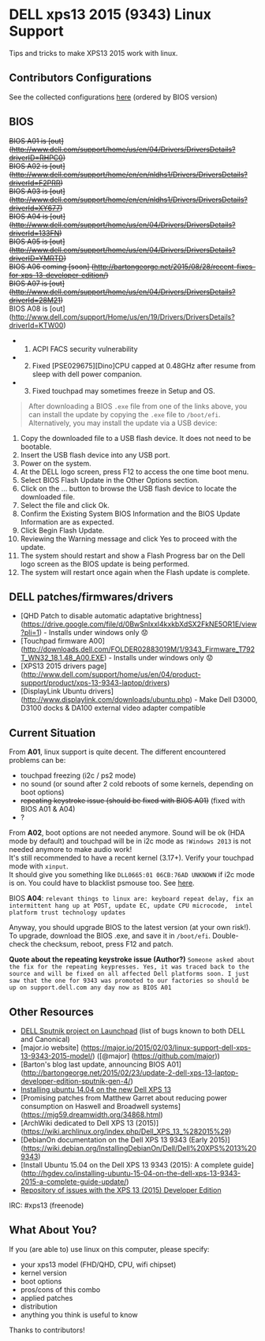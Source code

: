 # DELL xps13 2015 (9343) Linux Support

Tips and tricks to make XPS13 2015 work with linux.

## Contributors Configurations

See the collected configurations [here](configurations.md) (ordered by BIOS version)

## BIOS

~~BIOS A01 is [out] (http://www.dell.com/support/home/us/en/04/Drivers/DriversDetails?driverID=RHPC0)~~  
~~BIOS A02 is [out] (http://www.dell.com/support/home/en/en/nldhs1/Drivers/DriversDetails?driverId=F2PRR)~~  
~~BIOS A03 is [out] (http://www.dell.com/support/home/en/en/nldhs1/Drivers/DriversDetails?driverId=XY677)~~  
~~BIOS A04 is [out] (http://www.dell.com/support/home/us/en/04/Drivers/DriversDetails?driverId=133FN)~~  
~~BIOS A05 is [out] (http://www.dell.com/support/home/us/en/04/Drivers/DriversDetails?driverID=YMRTD)~~  
~~BIOS A06 coming [soon] (http://bartongeorge.net/2015/08/28/recent-fixes-for-xps-13-developer-edition/)~~  
~~BIOS A07 is [out] (http://www.dell.com/support/home/us/en/04/Drivers/DriversDetails?driverId=28M21)~~  
BIOS A08 is [out] (http://www.dell.com/support/Home/us/en/19/Drivers/DriversDetails?driverId=KTW00) 

 - 1. ACPI FACS security vulnerability
 - 2. Fixed [PSE029675][Dino]CPU capped at 0.48GHz after resume from sleep with dell power companion.
 - 3. Fixed touchpad may sometimes freeze in Setup and OS.

>After downloading a BIOS `.exe` file from one of the links above, you can install the update by copying the `.exe` file to `/boot/efi`. Alternatively, you may install the update via a USB device:
 1. Copy the downloaded file to a USB flash device. It does not need to be bootable.
 2. Insert the USB flash device into any USB port.
 3. Power on the system.
 4. At the DELL logo screen, press F12 to access the one time boot menu.
 5. Select BIOS Flash Update in the Other Options section.
 6. Click on the ... button to browse the USB flash device to locate the downloaded file.
 7. Select the file and click Ok.
 8. Confirm the Existing System BIOS Information and the BIOS Update Information are as expected.
 9. Click Begin Flash Update.
 10. Reviewing the Warning message and click Yes to proceed with the update.
 11. The system should restart and show a Flash Progress bar on the Dell logo screen as the BIOS update is being performed.
 12. The system will restart once again when the Flash update is complete.

## DELL patches/firmwares/drivers

* [QHD Patch to disable automatic adaptative brightness] (https://drive.google.com/file/d/0BwSnIxxl4kxkbXdSX2FkNE5OR1E/view?pli=1) - Installs under windows only :worried:
* [Touchpad firmware A00] (http://downloads.dell.com/FOLDER02883019M/1/9343_Firmware_T792T_WN32_18.1.48_A00.EXE) - Installs under windows only :worried:
* [XPS13 2015 drivers page] (http://www.dell.com/support/home/us/en/04/product-support/product/xps-13-9343-laptop/drivers)
* [DisplayLink Ubuntu drivers] (http://www.displaylink.com/downloads/ubuntu.php) - Make Dell D3000, D3100 docks & DA100 external video adapter compatible

## Current Situation

From **A01**, linux support is quite decent. The different encountered problems can be:
 - touchpad freezing (i2c / ps2 mode)
 - no sound (or sound after 2 cold reboots of some kernels, depending on boot options)
 - ~~repeating keystroke issue (should be fixed with BIOS A01)~~ (fixed with BIOS A01 & A04)
 - ?
 
From **A02**, boot options are not needed anymore. Sound will be ok (HDA mode by default) and touchpad will be in i2c mode as ``!Windows 2013`` is not needed anymore to make audio work!  
It's still recommended to have a recent kernel (3.17+). Verify your touchpad mode with ``xinput``.  
It should give you something like ``DLL0665:01 06CB:76AD UNKNOWN`` if i2c mode is on. You could have to blacklist psmouse too. See [here](A07_02/psmouse-blacklist.conf).

BIOS **A04**: ``relevant things to linux are: keyboard repeat delay, fix an intermittent hang up at POST, update EC, update CPU microcode,  intel platform trust technology updates``

Anyway, you should upgrade BIOS to the latest version (at your own risk!). To upgrade, download the BIOS .exe, and save it in ``/boot/efi``. Double-check the checksum, reboot, press F12 and patch.

**Quote about the repeating keystroke issue (Author?)**
``Someone asked about the fix for the repeating keypresses. Yes, it was traced back to the source and will be fixed on all affected Dell platforms soon. I just saw that the one for 9343 was promoted to our factories so should be up on support.dell.com any day now as BIOS A01``

## Other Resources

* [DELL Sputnik project on Launchpad](https://bugs.launchpad.net/dell-sputnik) (list of bugs known to both DELL and Canonical)
* [major.io website] (https://major.io/2015/02/03/linux-support-dell-xps-13-9343-2015-model/) ([@major] (https://github.com/major))
* [Barton's blog last update, announcing BIOS A01] (http://bartongeorge.net/2015/02/23/update-2-dell-xps-13-laptop-developer-edition-sputnik-gen-4/)
* [Installing ubuntu 14.04 on the new Dell XPS 13](http://forthescience.org/blog/2015/04/21/installing_ubuntu_14_04_on_the_new_dell_xps_13_v2)
* [Promising patches from Matthew Garret about reducing power consumption on Haswell and Broadwell systems] (https://mjg59.dreamwidth.org/34868.html)
* [ArchWiki dedicated to Dell XPS 13 (2015)] (https://wiki.archlinux.org/index.php/Dell_XPS_13_%282015%29)
* [DebianOn documentation on the Dell XPS 13 9343 (Early 2015)] (https://wiki.debian.org/InstallingDebianOn/Dell/Dell%20XPS%2013%209343)
* [Install Ubuntu 15.04 on the Dell XPS 13 9343 (2015): A complete guide]
(http://hgdev.co/installing-ubuntu-15-04-on-the-dell-xps-13-9343-2015-a-complete-guide-update/)
* [Repository of issues with the XPS 13 (2015) Developer Edition](https://github.com/advancingu/XPS13Linux/issues)

IRC: #xps13 (freenode)

## What About You?

If you (are able to) use linux on this computer, please specify:
 - your xps13 model (FHD/QHD, CPU, wifi chipset)
 - kernel version
 - boot options
 - pros/cons of this combo
 - applied patches
 - distribution
 - anything you think is useful to know  
 
Thanks to contributors!
